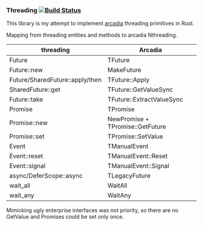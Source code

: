 ### Threading [![Build Status](https://travis-ci.org/ssmike/threading.svg?branch=master)](https://travis-ci.org/ssmike/threading)

This library is my attempt to implement [arcadia](https://yandex.com/company/) threading primitives in Rust.

Mapping from threading entities and methods to arcadia Nthreading.

threading | Arcadia
--------|-------
Future | TFuture
Future::new | MakeFuture
Future/SharedFuture::apply/then | TFuture::Apply
SharedFuture::get | TFuture::GetValueSync
Future::take | TFuture::ExtractValueSync
Promise | TPromise
Promise::new | NewPromise + TPromise::GetFuture
Promise::set | TPromise::SetValue
Event | TManualEvent
Event::reset | TManualEvent::Reset
Event::signal | TManualEvent::Signal
async/DeferScope::async | TLegacyFuture
wait_all | WaitAll
wait_any | WaitAny


Mimicking ugly enterprise interfaces was not priority, so there are no GetValue and Promises could be set only once.
